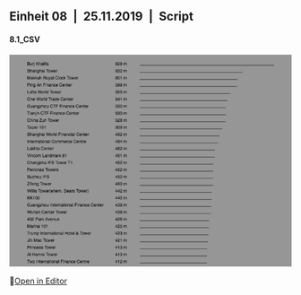## Einheit 08&ensp;|&ensp;25.11.2019&ensp;|&ensp;Script

#### 8.1_CSV

![Image 8.1](media/8_1.png)

🔗[Open in Editor](https://editor.p5js.org/trych/sketches/JwLJL4fDC)
